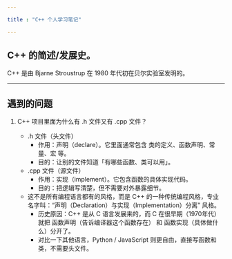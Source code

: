 ```yaml
---

title : "C++ 个人学习笔记"

---
```







## C++ 的简述/发展史。

C++ 是由 Bjarne Stroustrup 在 1980 年代初在贝尔实验室发明的。

---

## 遇到的问题




1. C++ 项目里面为什么有 .h 文件又有 .cpp 文件？

    - .h 文件（头文件）
	    - 作用：声明（declare）。它里面通常包含 类的定义、函数声明、常量、宏 等。
	    - 目的：让别的文件知道「有哪些函数、类可以用」。
    - .cpp 文件（源文件）
	    - 作用：实现（implement）。它包含函数的具体实现代码。
	    - 目的：把逻辑写清楚，但不需要对外暴露细节。
    - 这不是所有编程语言都有的风格，而是 C++ 的一种传统编程风格，专业名字叫：“声明（Declaration）与实现（Implementation）分离” 风格。
        - 历史原因：C++ 是从 C 语言发展来的，而 C 在很早期（1970年代）就把 函数声明（告诉编译器这个函数存在） 和 函数实现（具体做什么）分开了。
        - 对比一下其他语言，Python / JavaScript 则更自由，直接写函数和类，不需要头文件。




